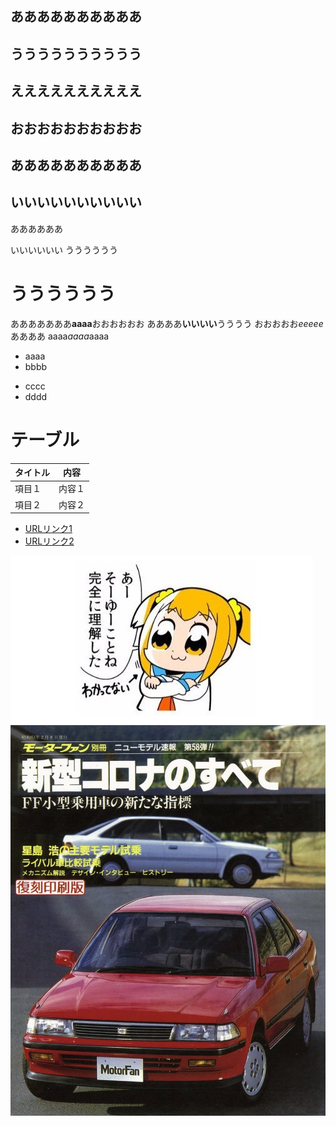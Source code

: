 ## ああああああああああ

## うううううううううう
## ええええええええええ
## おおおおおおおおおお
## ああああああああああ
## いいいいいいいいいい

ああああああ


いいいいいい
うううううう

# うううううう
あああああああ**aaaa**おおおおおお
ああああ**いいいい**うううう
おおおおお*eeeee*ああああ
aaaa*aaaa*aaaa

- aaaa
- bbbb
* cccc
* dddd

# テーブル
|タイトル|内容
|--|--
|項目１|内容１
|項目２|内容２

- [URLリンク1](https://worldinfo.hatenablog.jp/entry/2020/09/22/215950)
- [URLリンク2](https://ameblo.jp/nomadodiet/)

![画像1](img/image1.jpg)
![画像2](img/image2.jpg)
